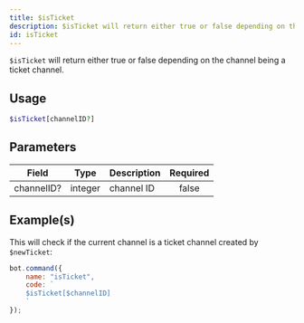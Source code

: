 ```yaml
---
title: $isTicket
description: $isTicket will return either true or false depending on the channel being a ticket channel.
id: isTicket
---
```


`$isTicket` will return either true or false depending on the channel being a ticket channel.

## Usage

```php
$isTicket[channelID?]
```

## Parameters

| Field      | Type    | Description | Required |
|------------|---------|-------------|:--------:|
| channelID? | integer | channel ID  |  false   |

## Example(s)

This will check if the current channel is a ticket channel created by `$newTicket`:

```javascript
bot.command({
    name: "isTicket",
    code: `
    $isTicket[$channelID]
    `
});
```